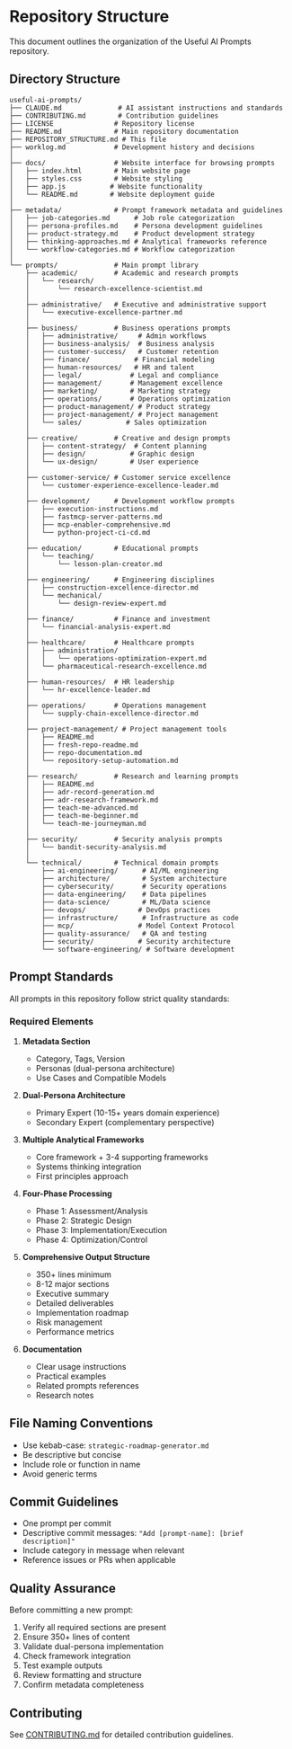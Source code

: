 # Repository Structure

This document outlines the organization of the Useful AI Prompts repository.

## Directory Structure

```
useful-ai-prompts/
├── CLAUDE.md              # AI assistant instructions and standards
├── CONTRIBUTING.md        # Contribution guidelines
├── LICENSE               # Repository license
├── README.md             # Main repository documentation
├── REPOSITORY_STRUCTURE.md # This file
├── worklog.md            # Development history and decisions
│
├── docs/                 # Website interface for browsing prompts
│   ├── index.html        # Main website page
│   ├── styles.css        # Website styling
│   ├── app.js           # Website functionality
│   └── README.md        # Website deployment guide
│
├── metadata/             # Prompt framework metadata and guidelines
│   ├── job-categories.md      # Job role categorization
│   ├── persona-profiles.md    # Persona development guidelines
│   ├── product-strategy.md    # Product development strategy
│   ├── thinking-approaches.md # Analytical frameworks reference
│   └── workflow-categories.md # Workflow categorization
│
└── prompts/              # Main prompt library
    ├── academic/         # Academic and research prompts
    │   └── research/
    │       └── research-excellence-scientist.md
    │
    ├── administrative/   # Executive and administrative support
    │   └── executive-excellence-partner.md
    │
    ├── business/         # Business operations prompts
    │   ├── administrative/     # Admin workflows
    │   ├── business-analysis/  # Business analysis
    │   ├── customer-success/   # Customer retention
    │   ├── finance/           # Financial modeling
    │   ├── human-resources/   # HR and talent
    │   ├── legal/            # Legal and compliance
    │   ├── management/       # Management excellence
    │   ├── marketing/        # Marketing strategy
    │   ├── operations/       # Operations optimization
    │   ├── product-management/ # Product strategy
    │   ├── project-management/ # Project management
    │   └── sales/           # Sales optimization
    │
    ├── creative/         # Creative and design prompts
    │   ├── content-strategy/  # Content planning
    │   ├── design/           # Graphic design
    │   └── ux-design/        # User experience
    │
    ├── customer-service/ # Customer service excellence
    │   └── customer-experience-excellence-leader.md
    │
    ├── development/      # Development workflow prompts
    │   ├── execution-instructions.md
    │   ├── fastmcp-server-patterns.md
    │   ├── mcp-enabler-comprehensive.md
    │   └── python-project-ci-cd.md
    │
    ├── education/        # Educational prompts
    │   └── teaching/
    │       └── lesson-plan-creator.md
    │
    ├── engineering/      # Engineering disciplines
    │   ├── construction-excellence-director.md
    │   └── mechanical/
    │       └── design-review-expert.md
    │
    ├── finance/          # Finance and investment
    │   └── financial-analysis-expert.md
    │
    ├── healthcare/       # Healthcare prompts
    │   ├── administration/
    │   │   └── operations-optimization-expert.md
    │   └── pharmaceutical-research-excellence.md
    │
    ├── human-resources/  # HR leadership
    │   └── hr-excellence-leader.md
    │
    ├── operations/       # Operations management
    │   └── supply-chain-excellence-director.md
    │
    ├── project-management/ # Project management tools
    │   ├── README.md
    │   ├── fresh-repo-readme.md
    │   ├── repo-documentation.md
    │   └── repository-setup-automation.md
    │
    ├── research/         # Research and learning prompts
    │   ├── README.md
    │   ├── adr-record-generation.md
    │   ├── adr-research-framework.md
    │   ├── teach-me-advanced.md
    │   ├── teach-me-beginner.md
    │   └── teach-me-journeyman.md
    │
    ├── security/         # Security analysis prompts
    │   └── bandit-security-analysis.md
    │
    └── technical/        # Technical domain prompts
        ├── ai-engineering/      # AI/ML engineering
        ├── architecture/        # System architecture
        ├── cybersecurity/       # Security operations
        ├── data-engineering/    # Data pipelines
        ├── data-science/        # ML/Data science
        ├── devops/             # DevOps practices
        ├── infrastructure/      # Infrastructure as code
        ├── mcp/                # Model Context Protocol
        ├── quality-assurance/   # QA and testing
        ├── security/           # Security architecture
        └── software-engineering/ # Software development
```

## Prompt Standards

All prompts in this repository follow strict quality standards:

### Required Elements

1. **Metadata Section**
   - Category, Tags, Version
   - Personas (dual-persona architecture)
   - Use Cases and Compatible Models

2. **Dual-Persona Architecture**
   - Primary Expert (10-15+ years domain experience)
   - Secondary Expert (complementary perspective)

3. **Multiple Analytical Frameworks**
   - Core framework + 3-4 supporting frameworks
   - Systems thinking integration
   - First principles approach

4. **Four-Phase Processing**
   - Phase 1: Assessment/Analysis
   - Phase 2: Strategic Design
   - Phase 3: Implementation/Execution
   - Phase 4: Optimization/Control

5. **Comprehensive Output Structure**
   - 350+ lines minimum
   - 8-12 major sections
   - Executive summary
   - Detailed deliverables
   - Implementation roadmap
   - Risk management
   - Performance metrics

6. **Documentation**
   - Clear usage instructions
   - Practical examples
   - Related prompts references
   - Research notes

## File Naming Conventions

- Use kebab-case: `strategic-roadmap-generator.md`
- Be descriptive but concise
- Include role or function in name
- Avoid generic terms

## Commit Guidelines

- One prompt per commit
- Descriptive commit messages: `"Add [prompt-name]: [brief description]"`
- Include category in message when relevant
- Reference issues or PRs when applicable

## Quality Assurance

Before committing a new prompt:

1. Verify all required sections are present
2. Ensure 350+ lines of content
3. Validate dual-persona implementation
4. Check framework integration
5. Test example outputs
6. Review formatting and structure
7. Confirm metadata completeness

## Contributing

See [CONTRIBUTING.md](CONTRIBUTING.md) for detailed contribution guidelines.
